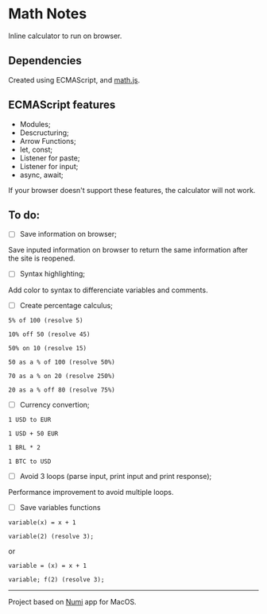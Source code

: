 # Math Notes
Inline calculator to run on browser.

## Dependencies
Created using ECMAScript, and [math.js](https://mathjs.org/).

## ECMAScript features
- Modules;
- Descructuring;
- Arrow Functions;
- let, const;
- Listener for paste;
- Listener for input;
- async, await;

If your browser doesn't support these features, the calculator will not work.

## To do:
- [ ] Save information on browser;

Save inputed information on browser to return the same information after the site is reopened.

- [ ] Syntax highlighting;

Add color to syntax to differenciate variables and comments.

- [ ] Create percentage calculus;
```
5% of 100 (resolve 5)

10% off 50 (resolve 45)

50% on 10 (resolve 15)

50 as a % of 100 (resolve 50%)

70 as a % on 20 (resolve 250%)

20 as a % off 80 (resolve 75%)
```
- [ ] Currency convertion;
```
1 USD to EUR

1 USD + 50 EUR

1 BRL * 2

1 BTC to USD
```

- [ ] Avoid 3 loops (parse input, print input and print response);

Performance improvement to avoid multiple loops.

- [ ] Save variables functions
```
variable(x) = x + 1

variable(2) (resolve 3);
```

or

```
variable = (x) = x + 1

variable; f(2) (resolve 3);
```

---

Project based on [Numi](https://numi.app/) app for MacOS.